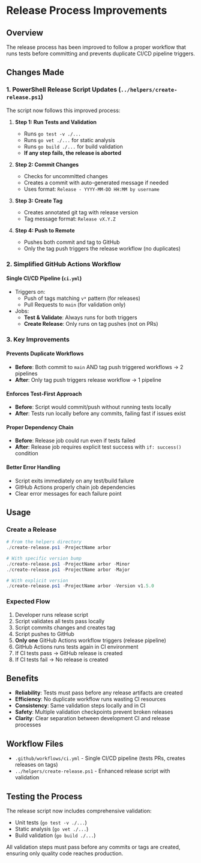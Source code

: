 # Release Process Improvements

## Overview

The release process has been improved to follow a proper workflow that runs tests before committing and prevents duplicate CI/CD pipeline triggers.

## Changes Made

### 1. PowerShell Release Script Updates (`../helpers/create-release.ps1`)

The script now follows this improved process:

1. **Step 1: Run Tests and Validation**
   - Runs `go test -v ./...` 
   - Runs `go vet ./...` for static analysis
   - Runs `go build ./...` for build validation
   - **If any step fails, the release is aborted**

2. **Step 2: Commit Changes**
   - Checks for uncommitted changes
   - Creates a commit with auto-generated message if needed
   - Uses format: `Release - YYYY-MM-DD HH:MM by username`

3. **Step 3: Create Tag**
   - Creates annotated git tag with release version
   - Tag message format: `Release vX.Y.Z`

4. **Step 4: Push to Remote**
   - Pushes both commit and tag to GitHub
   - Only the tag push triggers the release workflow (no duplicates)

### 2. Simplified GitHub Actions Workflow

#### Single CI/CD Pipeline (`ci.yml`)
- Triggers on: 
  - Push of tags matching `v*` pattern (for releases)
  - Pull Requests to `main` (for validation only)
- Jobs: 
  - **Test & Validate**: Always runs for both triggers
  - **Create Release**: Only runs on tag pushes (not on PRs)

### 3. Key Improvements

#### Prevents Duplicate Workflows
- **Before**: Both commit to `main` AND tag push triggered workflows → 2 pipelines
- **After**: Only tag push triggers release workflow → 1 pipeline

#### Enforces Test-First Approach
- **Before**: Script would commit/push without running tests locally
- **After**: Tests run locally before any commits, failing fast if issues exist

#### Proper Dependency Chain
- **Before**: Release job could run even if tests failed
- **After**: Release job requires explicit test success with `if: success()` condition

#### Better Error Handling
- Script exits immediately on any test/build failure
- GitHub Actions properly chain job dependencies
- Clear error messages for each failure point

## Usage

### Create a Release
```powershell
# From the helpers directory
./create-release.ps1 -ProjectName arbor

# With specific version bump
./create-release.ps1 -ProjectName arbor -Minor
./create-release.ps1 -ProjectName arbor -Major

# With explicit version
./create-release.ps1 -ProjectName arbor -Version v1.5.0
```

### Expected Flow
1. Developer runs release script
2. Script validates all tests pass locally
3. Script commits changes and creates tag
4. Script pushes to GitHub
5. **Only one** GitHub Actions workflow triggers (release pipeline)
6. GitHub Actions runs tests again in CI environment
7. If CI tests pass → GitHub release is created
8. If CI tests fail → No release is created

## Benefits

- **Reliability**: Tests must pass before any release artifacts are created
- **Efficiency**: No duplicate workflow runs wasting CI resources
- **Consistency**: Same validation steps locally and in CI
- **Safety**: Multiple validation checkpoints prevent broken releases
- **Clarity**: Clear separation between development CI and release processes

## Workflow Files

- `.github/workflows/ci.yml` - Single CI/CD pipeline (tests PRs, creates releases on tags)
- `../helpers/create-release.ps1` - Enhanced release script with validation

## Testing the Process

The release script now includes comprehensive validation:
- Unit tests (`go test -v ./...`)
- Static analysis (`go vet ./...`) 
- Build validation (`go build ./...`)

All validation steps must pass before any commits or tags are created, ensuring only quality code reaches production.
